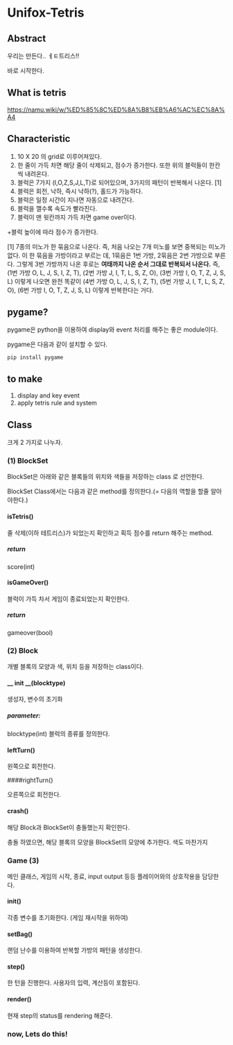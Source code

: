 # Unifox-Tetris

## Abstract

우리는 만든다.. ㅔㅌ트리스!!

바로 시작한다.

## What is tetris

https://namu.wiki/w/%ED%85%8C%ED%8A%B8%EB%A6%AC%EC%8A%A4

## Characteristic

1. 10 X 20 의 grid로 이루어져있다.
2. 한 줄이 가득 차면 해당 줄이 삭제되고, 점수가 증가한다. 또한 위의 블럭들이 한칸씩 내려온다.
3. 블럭은 7가지 (I,O,Z,S,J,L,T)로 되어있으며, 3가지의  패턴이 반복해서 나온다. [1]
4. 블럭은 회전, 낙하, 즉시 낙하(?), 홀드가 가능하다.
5. 블럭은 일정 시간이 지나면 자동으로 내려간다.
6. 블럭을 깰수록 속도가 빨라진다.
7. 블럭이 맨 윗칸까지 가득 차면 game over이다.

+블럭 높이에 따라 점수가 증가한다.

[1] 7종의 미노가 한 묶음으로 나온다. 즉, 처음 나오는 7개 미노를 보면 중복되는 미노가 없다. 이 한 묶음을 가방이라고 부르는 데, 1묶음은 1번 가방, 2묶음은 2번 가방으로 부른다. 그렇게 3번 가방까지 나온 후로는 **여태까지 나온 순서 그대로 반복되서 나온다.** 즉, (1번 가방 O, L, J, S, I, Z, T), (2번 가방 J, I, T, L, S, Z, O), (3번 가방 I, O, T, Z, J, S, L) 이렇게 나오면 완전 똑같이 (4번 가방 O, L, J, S, I, Z, T), (5번 가방 J, I, T, L, S, Z, O), (6번 가방 I, O, T, Z, J, S, L) 이렇게 반복한다는 거다.

## pygame?

pygame은 python을 이용하여 display와 event 처리를 해주는 좋은 module이다.

pygame은 다음과 같이 설치할 수 있다.

```
pip install pygame
```

## to make

1. display and key event
2. apply tetris rule and system

## Class

크게 2 가지로 나누자.


### (1) BlockSet

BlockSet은 아래와 같은 블록들의 위치와 색들을 저장하는 class 로 선언한다.

BlockSet Class에서는 다음과 같은 method를 정의한다.(= 다음의 역할을 할줄 알아야한다.)

#### isTetris()

줄 삭제(이하 테트리스)가 되었는지 확인하고 획득 점수를 return 해주는 method.

##### return

score(int)

#### isGameOver()

블럭이 가득 차서 게임이 종료되었는지 확인한다.

##### return

gameover(bool)



### (2) Block

개별 블록의 모양과 색, 위치 등을 저장하는 class이다.

#### __ init __(blocktype)

생성자, 변수의 초기화

##### parameter:

blocktype(int) 블럭의 종류를 정의한다.

#### leftTurn()

왼쪽으로 회전한다.

####rightTurn()

오른쪽으로 회전한다.

#### crash()

해당 Block과 BlockSet이 충돌했는지 확인한다.

충돌 하였으면, 해당 블록의 모양을 BlockSet의 모양에 추가한다. 색도 마찬가지



### Game (3)

메인 클래스, 게임의 시작, 종료, input output 등등 플레이어와의 상호작용을 담당한다.

#### init()

각종 변수를 초기화한다. (게임 재시작을 위하여)

#### setBag()

랜덤 난수를 이용하여 반복할 가방의 패턴을 생성한다.

#### step()

한 턴을 진행한다. 사용자의 입력, 계산등이 포함된다.

#### render()

현재 step의 status를 rendering 해준다.



### now, Lets do this!

